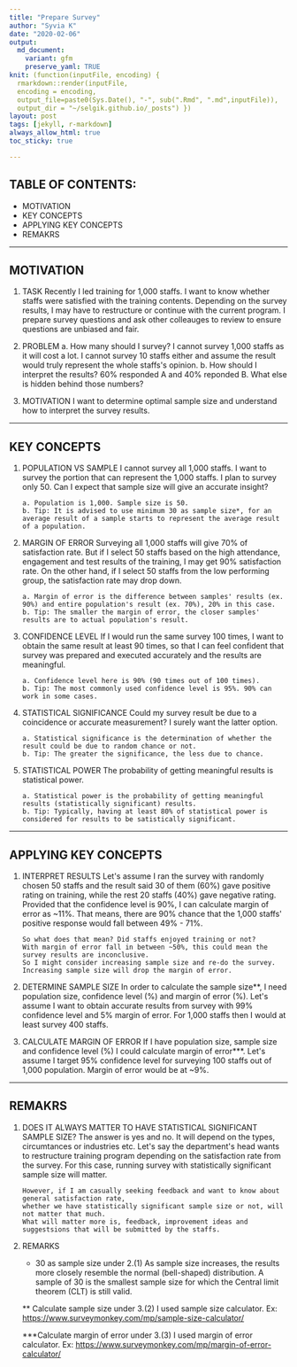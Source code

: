 ```yaml
---
title: "Prepare Survey"
author: "Syvia K"
date: "2020-02-06"
output:
  md_document:
    variant: gfm
    preserve_yaml: TRUE
knit: (function(inputFile, encoding) {
  rmarkdown::render(inputFile, 
  encoding = encoding, 
  output_file=paste0(Sys.Date(), "-", sub(".Rmd", ".md",inputFile)), 
  output_dir = "~/selgik.github.io/_posts") })
layout: post
tags: [jekyll, r-markdown]
always_allow_html: true
toc_sticky: true

---
```


## TABLE OF CONTENTS:
* MOTIVATION
* KEY CONCEPTS
* APPLYING KEY CONCEPTS
* REMAKRS

***

## MOTIVATION
1. TASK
       Recently I led training for 1,000 staffs. I want to know whether staffs were satisfied with the training contents.
       Depending on the survey results, I may have to restructure or continue with the current program.
       I prepare survey questions and ask other colleauges to review to ensure questions are unbiased and fair. 
       
2. PROBLEM
       a. How many should I survey? 
          I cannot survey 1,000 staffs as it will cost a lot. 
          I cannot survey 10 staffs either and assume the result would truly represent the whole staffs's opinion.
       b. How should I interpret the results? 
          60% responded A and 40% reponded B. What else is hidden behind those numbers?
       
3. MOTIVATION
       I want to determine optimal sample size and understand how to interpret the survey results.
       
***       
## KEY CONCEPTS
1. POPULATION VS SAMPLE
       I cannot survey all 1,000 staffs. I want to survey the portion that can represent the 1,000 staffs.
       I plan to survey only 50. Can I expect that sample size will give an accurate insight?  
   
       a. Population is 1,000. Sample size is 50.
       b. Tip: It is advised to use minimum 30 as sample size*, for an average result of a sample starts to represent the average result of a population.
       
2. MARGIN OF ERROR
       Surveying all 1,000 staffs will give 70% of satisfaction rate. 
       But if I select 50 staffs based on the high attendance, engagement and test results of the training, I may get 90% satisfaction rate.
       On the other hand, if I select 50 staffs from the low performing group, the satisfaction rate may drop down. 

       a. Margin of error is the difference between samples' results (ex. 90%) and entire population's result (ex. 70%), 20% in this case.
       b. Tip: The smaller the margin of error, the closer samples' results are to actual population's result. 
  
3. CONFIDENCE LEVEL
       If I would run the same survey 100 times, I want to obtain the same result at least 90 times, 
       so that I can feel confident that survey was prepared and executed accurately and the results are meaningful.
 
       a. Confidence level here is 90% (90 times out of 100 times). 
       b. Tip: The most commonly used confidence level is 95%. 90% can work in some cases. 
   
4. STATISTICAL SIGNIFICANCE
       Could my survey result be due to a coincidence or accurate measurement? I surely want the latter option.
   
       a. Statistical significance is the determination of whether the result could be due to random chance or not.
       b. Tip: The greater the significance, the less due to chance.
       
5. STATISTICAL POWER
       The probability of getting meaningful results is statistical power.
   
       a. Statistical power is the probability of getting meaningful results (statistically significant) results. 
       b. Tip: Typically, having at least 80% of statistical power is considered for results to be satistically significant.

***
## APPLYING KEY CONCEPTS
1. INTERPRET RESULTS
       Let's assume I ran the survey with randomly chosen 50 staffs and the result said 30 of them (60%) gave positive rating on training,
       while the rest 20 staffs (40%) gave negative rating. Provided that the confidence level is 90%, I can calculate margin of error as ~11%.
       That means, there are 90% chance that the 1,000 staffs' positive response would fall between 49% - 71%.  
       
       So what does that mean? Did staffs enjoyed training or not? 
       With margin of error fall in between ~50%, this could mean the survey results are inconclusive. 
       So I might consider increasing sample size and re-do the survey. Increasing sample size will drop the margin of error.
       
2. DETERMINE SAMPLE SIZE
       In order to calculate the sample size**, I need population size, confidence level (%) and margin of error (%).
       Let's assume I want to obtain accurate results from survey with 99% confidence level and 5% margin of error.
       For 1,000 staffs then I would at least survey 400 staffs. 
   
3. CALCULATE MARGIN OF ERROR
       If I have population size, sample size and confidence level (%) I could calculate margin of error***.
       Let's assume I target 95% confidence level for surveying 100 staffs out of 1,000 population.
       Margin of error would be at ~9%. 

***

## REMAKRS
1. DOES IT ALWAYS MATTER TO HAVE STATISTICAL SIGNIFICANT SAMPLE SIZE?
       The answer is yes and no. It will depend on the types, circumtances or industries etc.
       Let's say the department's head wants to restructure training program depending on the satisfaction rate from the survey.
       For this case, running survey with statistically significant sample size will matter.
       
       However, if I am casually seeking feedback and want to know about general satisfaction rate, 
       whether we have statistically significant sample size or not, will not matter that much. 
       What will matter more is, feedback, improvement ideas and suggestsions that will be submitted by the staffs.

2. REMARKS
    *  30 as sample size under 2.(1) 
       As sample size increases, the results more closely resemble the normal (bell-shaped) distribution. 
       A sample of 30 is the smallest sample size for which the Central limit theorem (CLT) is still valid.

    ** Calculate sample size under 3.(2)
       I used sample size calculator. Ex: https://www.surveymonkey.com/mp/sample-size-calculator/
       
    ***Calculate margin of error under 3.(3)
       I used margin of error calculator. Ex: https://www.surveymonkey.com/mp/margin-of-error-calculator/

